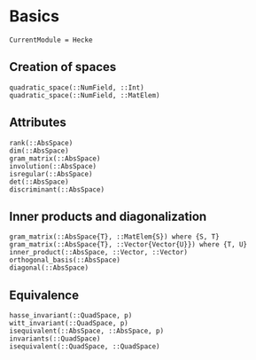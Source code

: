 # Basics 
```@meta
CurrentModule = Hecke
```

## Creation of spaces

```@docs
quadratic_space(::NumField, ::Int)
quadratic_space(::NumField, ::MatElem)
```

## Attributes

```@docs
rank(::AbsSpace)
dim(::AbsSpace)
gram_matrix(::AbsSpace)
involution(::AbsSpace)
isregular(::AbsSpace)
det(::AbsSpace)
discriminant(::AbsSpace)
```

## Inner products and diagonalization

```@docs
gram_matrix(::AbsSpace{T}, ::MatElem{S}) where {S, T}
gram_matrix(::AbsSpace{T}, ::Vector{Vector{U}}) where {T, U}
inner_product(::AbsSpace, ::Vector, ::Vector)
orthogonal_basis(::AbsSpace)
diagonal(::AbsSpace)
```

## Equivalence
```@docs
hasse_invariant(::QuadSpace, p)
witt_invariant(::QuadSpace, p)
isequivalent(::AbsSpace, ::AbsSpace, p)
invariants(::QuadSpace)
isequivalent(::QuadSpace, ::QuadSpace)
```
